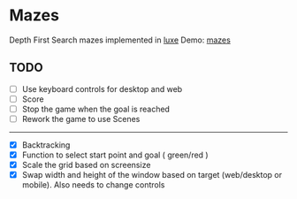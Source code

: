 # Mazes
Depth First Search mazes implemented in [luxe](https://github.com/underscorediscovery/luxe)
Demo: [mazes](http://blog.tisato.me/mazes/)


## TODO
- [ ] Use keyboard controls for desktop and web
- [ ] Score
- [ ] Stop the game when the goal is reached
- [ ] Rework the game to use Scenes
---
- [x] Backtracking
- [x] Function to select start point and goal ( green/red )
- [x] Scale the grid based on screensize
- [x] Swap width and height of the window based on target (web/desktop or mobile). Also needs to change controls
